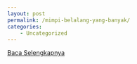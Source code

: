 ```yaml
---
layout: post
permalink: /mimpi-belalang-yang-banyak/
categories:
    - Uncategorized
---
```


[Baca Selengkapnya](/07)